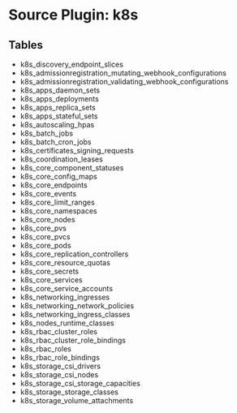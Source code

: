 # Source Plugin: k8s
## Tables
- k8s_discovery_endpoint_slices
- k8s_admissionregistration_mutating_webhook_configurations
- k8s_admissionregistration_validating_webhook_configurations
- k8s_apps_daemon_sets
- k8s_apps_deployments
- k8s_apps_replica_sets
- k8s_apps_stateful_sets
- k8s_autoscaling_hpas
- k8s_batch_jobs
- k8s_batch_cron_jobs
- k8s_certificates_signing_requests
- k8s_coordination_leases
- k8s_core_component_statuses
- k8s_core_config_maps
- k8s_core_endpoints
- k8s_core_events
- k8s_core_limit_ranges
- k8s_core_namespaces
- k8s_core_nodes
- k8s_core_pvs
- k8s_core_pvcs
- k8s_core_pods
- k8s_core_replication_controllers
- k8s_core_resource_quotas
- k8s_core_secrets
- k8s_core_services
- k8s_core_service_accounts
- k8s_networking_ingresses
- k8s_networking_network_policies
- k8s_networking_ingress_classes
- k8s_nodes_runtime_classes
- k8s_rbac_cluster_roles
- k8s_rbac_cluster_role_bindings
- k8s_rbac_roles
- k8s_rbac_role_bindings
- k8s_storage_csi_drivers
- k8s_storage_csi_nodes
- k8s_storage_csi_storage_capacities
- k8s_storage_storage_classes
- k8s_storage_volume_attachments